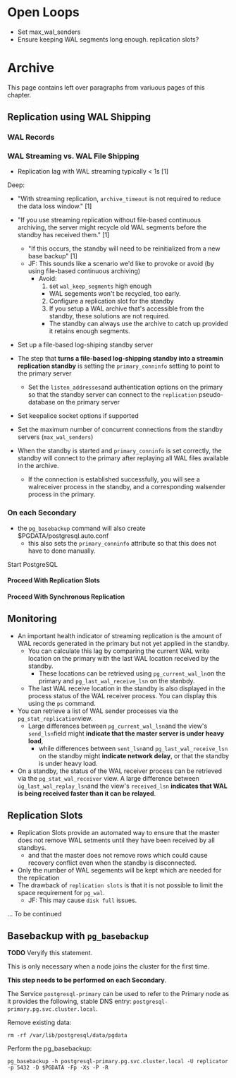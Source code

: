 # Open Loops

* Set max_wal_senders
* Ensure keeping WAL segments long enough. replication slots?

# Archive

This page contains left over paragraphs from variuous pages of this chapter.


## Replication using WAL Shipping

### WAL Records
### WAL Streaming vs. WAL File Shipping

* Replication lag with WAL streaming typically < 1s [1]

Deep:

* "With streaming replication, `archive_timeout` is not required to reduce the data loss window." [1]

* "If you use streaming replication without file-based continuous archiving, the server might recycle old WAL segments before the standby has received them." [1]
  *  "If this occurs, the standby will need to be reinitialized from a new base backup" [1]
  * JF: This sounds like a scenario we'd like to provoke or avoid (by using file-based continuous archiving)
    * Avoid: 
      1. set `wal_keep_segments` high enough
        * WAL segements won't be recycled, too early.
      2. Configure a replication slot for the standby
      3. If you setup a WAL archive that's accessible from the standby, these solutions are not required.
        * The standby can always use the archive to catch up provided it retains enough segments.


* Set up a file-based log-shiping standby server
* The step that **turns a file-based log-shipping standby into a streamin replication standby** is setting the `primary_conninfo` setting to point to the primary server


  * Set the `listen_addresses`and authentication options on the primary so that the standby server can connect to the `replication` pseudo-database on the primary server
* Set keepalice socket options if supported
* Set the maximum number of concurrent connections from the standby servers (`max_wal_senders`)
* When the standby is started and `primary_conninfo` is set correctly, the standby will connect to the primary after replaying all WAL files available in the archive.
  * If the connection is established successfully, you will see a walreceiver process in the standby, 
    and a corresponding walsender process in the primary.


### On each Secondary


* the `pg_basebackup` command will also create $PGDATA/postgresql.auto.conf
  * this also sets the `primary_conninfo` attribute so that this does not have to done manually.

Start PostgreSQL

#### Proceed With Replication Slots  

#### Proceed With Synchronous Replication

## Monitoring

* An important health indicator of streaming replication is the amount of WAL records generated in the primary but not yet applied in the standby.
  * You can calculate this lag by comparing the current WAL write location on the primary with the last WAL location received by the standby.
    * These locations can be retrieved using `pg_current_wal_ln`on the primary and `pg_last_wal_receive_lsn` on the stanbdy.
  * The last WAL receive location in the standby is also displayed in the process status of the WAL receiver process.
    You can display this using the `ps` command.
* You can retrieve a list of WAL sender processes via the `pg_stat_replication`view. 
  * Large differences between `pg_current_wal_lsn`and the view's `send_lsn`field might **indicate that the master server is under heavy load**, 
    * while differences between `sent_lsn`and `pg_last_wal_receive_lsn` on the standby might **indicate network delay**, or that the standby is under heavy load.
* On a standby, the status of the WAL receiver process can be retrieved via the `pg_stat_wal_receiver` view.
  A large difference between `üg_last_wal_replay_lsn`and the view's `received_lsn` **indicates that WAL is being received faster than it can be relayed**.

## Replication Slots
* Replication Slots provide an automated way to ensure that the master does not remove WAL setments until they have been received by all standbys.
  * and that the master does not remove rows which could cause recovery conflict even when the standby is disconnected.
* Only the number of WAL segements will be kept which are needed for the replication
* The drawback of `replication slots` is that it is not possible to limit the space requirement for `pg_wal`.
  * JF: This may cause `disk full` issues.

... To be continued


## Basebackup with `pg_basebackup`




**TODO** Veryify this statement.

This is only necessary when a node joins the cluster for the first time.

**This step needs to be performed on each Secondary**.

The Service `postgresql-primary` can be used to refer to the Primary node as it provides the following, stable DNS entry: `postgresql-primary.pg.svc.cluster.local`.

Remove existing data:

    rm -rf /var/lib/postgresql/data/pgdata

Perform the pg_basebackup:

    pg_basebackup -h postgresql-primary.pg.svc.cluster.local -U replicator -p 5432 -D $PGDATA -Fp -Xs -P -R